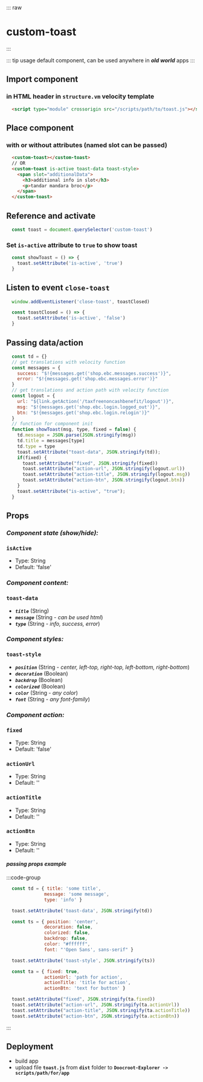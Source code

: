 ::: raw
<h1 class="heading">custom-toast</h1>
:::

::: tip usage
default component, can be used anywhere in ***old world*** apps
:::

## Import component

### in HTML header in `structure.vm` velocity template

```html
  <script type="module" crossorigin src="/scripts/path/to/toast.js"></script>
```

## Place component

### with or without attributes (named slot can be passed)

```html
  <custom-toast></custom-toast>
  // OR
  <custom-toast is-active toast-data toast-style>
    <span slot="additionalData">
      <h3>additional info in slot</h3>
      <p>tandar mandara broc</p>
    </span>
  </custom-toast>
```

## Reference and activate

```js
  const toast = document.querySelector('custom-toast')
```

### Set `is-active` attribute to `true` to show toast

```js
  const showToast = () => {
    toast.setAttribute('is-active', 'true')
  }
```

## Listen to event `close-toast`

```js
  window.addEventListener('close-toast', toastClosed)

  const toastClosed = () => {
    toast.setAttribute('is-active', 'false')
  }
```

## Passing data/action

```js
  const td = {} 
  // get translations with velocity function
  const messages = {
    success: "$!{messages.get('shop.ebc.messages.success')}",
    error: "$!{messages.get('shop.ebc.messages.error')}"
  }
  // get translations and action path with velocity function
  const logout = {
    url: "${link.getAction('/taxfreenoncashbenefit/logout')}",
    msg: "$!{messages.get('shop.ebc.login.logged_out')}",
    btn: "$!{messages.get('shop.ebc.login.relogin')}"
  }
  // function for component init
  function showToast(msg, type, fixed = false) {
    td.message = JSON.parse(JSON.stringify(msg))
    td.title = messages[type]
    td.type = type
    toast.setAttribute("toast-data", JSON.stringify(td));
    if(fixed) {
      toast.setAttribute("fixed", JSON.stringify(fixed))
      toast.setAttribute("action-url", JSON.stringify(logout.url))
      toast.setAttribute("action-title", JSON.stringify(logout.msg))
      toast.setAttribute("action-btn", JSON.stringify(logout.btn))
    }
    toast.setAttribute("is-active", "true");
  }
```

## Props

### ***Component state (show/hide):***

### **`isActive`**

- Type: String
- Default: 'false'

### ***Component content:***

### **`toast-data`**

- ***`title`*** (String)
- ***`message`*** (String - *can be used html*)
- ***`type`*** (String - *info, success, error*)

### ***Component styles:***

### **`toast-style`**

- ***`position`*** (String - *center, left-top, right-top, left-bottom, right-bottom*)
- ***`decoration`*** (Boolean)
- ***`backdrop`*** (Boolean)
- ***`colorized`*** (Boolean)
- ***`color`*** (String - *any color*)
- ***`font`*** (String - *any font-family*)

### ***Component action:***

### **`fixed`**

- Type: String
- Default: 'false'
  
### **`actionUrl`**

- Type: String
- Default: ''
  
### **`actionTitle`**

- Type: String
- Default: ''

### **`actionBtn`**

- Type: String
- Default: ''

#### *passing props example*

:::code-group

```js [content]
  const td = { title: 'some title',
              message: 'some message',
              type: 'info' }

  toast.setAttribute('toast-data', JSON.stringify(td))
```

```js [styles]
  const ts = { position: 'center',
              decoration: false,
              colorized: false,
              backdrop: false,
              color: "#ffffff",
              font: "'Open Sans', sans-serif" }

  toast.setAttribute('toast-style', JSON.stringify(ts))
```

```js [action]
  const ta = { fixed: true,
              actionUrl: 'path for action',
              actionTitle: 'title for action',
              actionBtn: 'text for button' }

  toast.setAttribute("fixed", JSON.stringify(ta.fixed))
  toast.setAttribute("action-url", JSON.stringify(ta.actionUrl))
  toast.setAttribute("action-title", JSON.stringify(ta.actionTitle))
  toast.setAttribute("action-btn", JSON.stringify(ta.actionBtn))
```

:::

## Deployment

- build app
- upload file **`toast.js`** from **`dist`** folder to **`Doocroot-Explorer -> scripts/path/for/app`**
